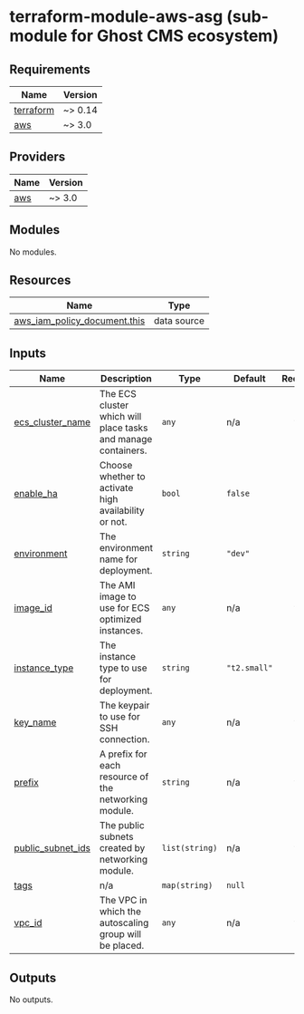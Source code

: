 # terraform-module-aws-asg (sub-module for Ghost CMS ecosystem)

<!-- BEGINNING OF PRE-COMMIT-TERRAFORM DOCS HOOK -->
## Requirements

| Name | Version |
|------|---------|
| <a name="requirement_terraform"></a> [terraform](#requirement\_terraform) | ~> 0.14 |
| <a name="requirement_aws"></a> [aws](#requirement\_aws) | ~> 3.0 |

## Providers

| Name | Version |
|------|---------|
| <a name="provider_aws"></a> [aws](#provider\_aws) | ~> 3.0 |

## Modules

No modules.

## Resources

| Name | Type |
|------|------|
| [aws_iam_policy_document.this](https://registry.terraform.io/providers/hashicorp/aws/latest/docs/data-sources/iam_policy_document) | data source |

## Inputs

| Name | Description | Type | Default | Required |
|------|-------------|------|---------|:--------:|
| <a name="input_ecs_cluster_name"></a> [ecs\_cluster\_name](#input\_ecs\_cluster\_name) | The ECS cluster which will place tasks and manage containers. | `any` | n/a | yes |
| <a name="input_enable_ha"></a> [enable\_ha](#input\_enable\_ha) | Choose whether to activate high availability or not. | `bool` | `false` | no |
| <a name="input_environment"></a> [environment](#input\_environment) | The environment name for deployment. | `string` | `"dev"` | no |
| <a name="input_image_id"></a> [image\_id](#input\_image\_id) | The AMI image to use for ECS optimized instances. | `any` | n/a | yes |
| <a name="input_instance_type"></a> [instance\_type](#input\_instance\_type) | The instance type to use for deployment. | `string` | `"t2.small"` | no |
| <a name="input_key_name"></a> [key\_name](#input\_key\_name) | The keypair to use for SSH connection. | `any` | n/a | yes |
| <a name="input_prefix"></a> [prefix](#input\_prefix) | A prefix for each resource of the networking module. | `string` | n/a | yes |
| <a name="input_public_subnet_ids"></a> [public\_subnet\_ids](#input\_public\_subnet\_ids) | The public subnets created by networking module. | `list(string)` | n/a | yes |
| <a name="input_tags"></a> [tags](#input\_tags) | n/a | `map(string)` | `null` | no |
| <a name="input_vpc_id"></a> [vpc\_id](#input\_vpc\_id) | The VPC in which the autoscaling group will be placed. | `any` | n/a | yes |

## Outputs

No outputs.
<!-- END OF PRE-COMMIT-TERRAFORM DOCS HOOK -->
